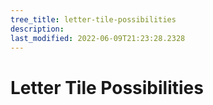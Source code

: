```yaml
---
tree_title: letter-tile-possibilities
description: 
last_modified: 2022-06-09T21:23:28.2328
---
```


# Letter Tile Possibilities

